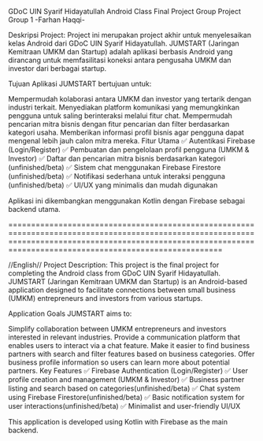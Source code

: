 GDoC UIN Syarif Hidayatullah 
Android Class Final Project
Group Project
Group 1
-Farhan Haqqi-

Deskripsi Project:
Project ini merupakan project akhir untuk menyelesaikan kelas Android dari GDoC UIN Syarif Hidayatullah. JUMSTART (Jaringan Kemitraan UMKM dan Startup) adalah aplikasi berbasis Android yang dirancang untuk memfasilitasi koneksi antara pengusaha UMKM dan investor dari berbagai startup.

Tujuan Aplikasi
JUMSTART bertujuan untuk:

Mempermudah kolaborasi antara UMKM dan investor yang tertarik dengan industri terkait.
Menyediakan platform komunikasi yang memungkinkan pengguna untuk saling berinteraksi melalui fitur chat.
Mempermudah pencarian mitra bisnis dengan fitur pencarian dan filter berdasarkan kategori usaha.
Memberikan informasi profil bisnis agar pengguna dapat mengenal lebih jauh calon mitra mereka.
Fitur Utama
✅ Autentikasi Firebase (Login/Register)
✅ Pembuatan dan pengelolaan profil pengguna (UMKM & Investor)
✅ Daftar dan pencarian mitra bisnis berdasarkan kategori (unfinished/beta)
✅ Sistem chat menggunakan Firebase Firestore (unfinished/beta)
✅ Notifikasi sederhana untuk interaksi pengguna (unfinished/beta)
✅ UI/UX yang minimalis dan mudah digunakan

Aplikasi ini dikembangkan menggunakan Kotlin dengan Firebase sebagai backend utama.

=================================================================================================================================================================================================================

//English//
Project Description:
This project is the final project for completing the Android class from GDoC UIN Syarif Hidayatullah. JUMSTART (Jaringan Kemitraan UMKM dan Startup) is an Android-based application designed to facilitate connections between small business (UMKM) entrepreneurs and investors from various startups.

Application Goals
JUMSTART aims to:

Simplify collaboration between UMKM entrepreneurs and investors interested in relevant industries.
Provide a communication platform that enables users to interact via a chat feature.
Make it easier to find business partners with search and filter features based on business categories.
Offer business profile information so users can learn more about potential partners.
Key Features
✅ Firebase Authentication (Login/Register)
✅ User profile creation and management (UMKM & Investor)
✅ Business partner listing and search based on categories(unfinished/beta)
✅ Chat system using Firebase Firestore(unfinished/beta)
✅ Basic notification system for user interactions(unfinished/beta)
✅ Minimalist and user-friendly UI/UX

This application is developed using Kotlin with Firebase as the main backend.

